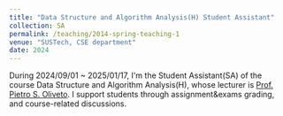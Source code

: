 ```yaml
---
title: "Data Structure and Algorithm Analysis(H) Student Assistant"
collection: SA
permalink: /teaching/2014-spring-teaching-1
venue: "SUSTech, CSE department"
date: 2024
---
```

During 2024/09/01 ~ 2025/01/17, I'm the Student Assistant(SA) of the course Data Structure and Algorithm Analysis(H), whose lecturer is [Prof. Pietro S. Oliveto](https://peteroliveto.github.io/). I support students through assignment&exams grading, and course-related discussions.